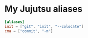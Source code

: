 # My Jujutsu aliases

```toml
[aliases]
init = ["git", "init", "--colocate"]
cma = ["commit", "-m"]
```